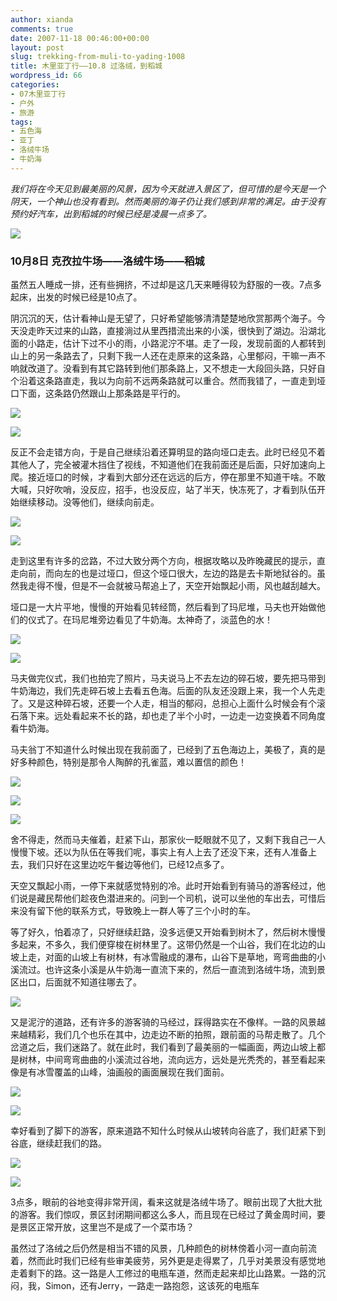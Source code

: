 ```yaml
---
author: xianda
comments: true
date: 2007-11-18 00:46:00+00:00
layout: post
slug: trekking-from-muli-to-yading-1008
title: 木里亚丁行——10.8 过洛绒，到稻城
wordpress_id: 66
categories:
- 07木里亚丁行
- 户外
- 旅游
tags:
- 五色海
- 亚丁
- 洛绒牛场
- 牛奶海
---
```


_我们将在今天见到最美丽的风景，因为今天就进入景区了，但可惜的是今天是一个阴天，一个神山也没有看到。然而美丽的海子仍让我们感到非常的满足。由于没有预约好汽车，出到稻城的时候已经是凌晨一点多了。_



![](http://tkfiles.storage.live.com/y1pSlGiGjDE0a0b8NcxDRzrO8mfXzqWXwU-cdPUJmLQANG8q7VbIdEOaDkdIpKpXYwB-F6a2ufVbMI)





### 10月8日 克孜拉牛场——洛绒牛场——稻城





虽然五人睡成一排，还有些拥挤，不过却是这几天来睡得较为舒服的一夜。7点多起床，出发的时候已经是10点了。



阴沉沉的天，估计看神山是无望了，只好希望能够清清楚楚地欣赏那两个海子。今天没走昨天过来的山路，直接淌过从里西措流出来的小溪，很快到了湖边。沿湖北面的小路走，估计下过不小的雨，小路泥泞不堪。走了一段，发现前面的人都转到山上的另一条路去了，只剩下我一人还在走原来的这条路，心里郁闷，干嘛一声不响就改道了。没看到有其它路转到他们那条路上，又不想走一大段回头路，只好自个沿着这条路直走，我以为向前不远两条路就可以重合。然而我错了，一直走到垭口下面，这条路仍然跟山上那条路是平行的。

<!-- more -->

![](http://tkfiles.storage.live.com/y1pSlGiGjDE0a2uPpu-KV9C7xSXqqWdoW9ZqaLFoBBPL-LGetIRNRVYZ7x7aMraNbHPMSEvtCzpFt0)



![](http://tkfiles.storage.live.com/y1pSlGiGjDE0a1459iromgte05aCJMtbmsTylE1BdSw_upt5qRFsshyvqsDnibF5qMljEFz7iAy2A4)



反正不会走错方向，于是自己继续沿着还算明显的路向垭口走去。此时已经见不着其他人了，完全被灌木挡住了视线，不知道他们在我前面还是后面，只好加速向上爬。接近垭口的时候，才看到大部分还在远远的后方，停在那里不知道干啥。不敢大喊，只好吹哨，没反应，招手，也没反应，站了半天，快冻死了，才看到队伍开始继续移动。没等他们，继续向前走。



![](http://tkfiles.storage.live.com/y1pSlGiGjDE0a0mm2HwxU3oW0CRk5pHudyQQo7SlXuCw203pgP8bx9yxNGagO17XOdohaJNucvBGzc)



![](http://tkfiles.storage.live.com/y1pSlGiGjDE0a3JSWaoyJ93jqUKQSNJDSq_BuJs2RTH4vp2_BJ7Qwqg786o256l953NvJdg-m1uCXA)



走到这里有许多的岔路，不过大致分两个方向，根据攻略以及昨晚藏民的提示，直走向前，而向左的也是过垭口，但这个垭口很大，左边的路是去卡斯地狱谷的。虽然我走得不慢，但是不一会就被马帮追上了，天空开始飘起小雨，风也越刮越大。



垭口是一大片平地，慢慢的开始看见转经筒，然后看到了玛尼堆，马夫也开始做他们的仪式了。在玛尼堆旁边看见了牛奶海。太神奇了，淡蓝色的水！



![](http://tkfiles.storage.live.com/y1pSlGiGjDE0a1XOazQh0LJigohAPSKYmqY-LeLLlwOKCnAhpdhhIu6PHiKsc4UnmEOuHwWAJgs2fw)



![](http://tkfiles.storage.live.com/y1pSlGiGjDE0a3lThzOWu5s5OaB7u2lRGQYWY8Wa50fa4tL4uvnIdXtZle9YUcpk-kUCxVagnVTsYY)



马夫做完仪式，我们也拍完了照片，马夫说马上不去左边的碎石坡，要先把马带到牛奶海边，我们先走碎石坡上去看五色海。后面的队友还没跟上来，我一个人先走了。又是这种碎石坡，还要一个人走，相当的郁闷，总担心上面什么时候会有个滚石落下来。远处看起来不长的路，却也走了半个小时，一边走一边变换着不同角度看牛奶海。



马夫翁丁不知道什么时候出现在我前面了，已经到了五色海边上，美极了，真的是好多种颜色，特别是那令人陶醉的孔雀蓝，难以置信的颜色！



![](http://tkfiles.storage.live.com/y1pSlGiGjDE0a1XBVgsJNlj-18IkZVOq3upkC5EP8vz50G1liQoWecw5enxh6XmwOojVc_ZzMfRBIc)



![](http://tkfiles.storage.live.com/y1pSlGiGjDE0a3uCHE2QZkgy0-y71XopjF83P2EwbAKgTUXY_mwgqxzxnlU0ZxnJZ_ZN4l8LMg34qY)



![](http://tkfiles.storage.live.com/y1pSlGiGjDE0a1uluhOeFrcZQSSnn86byDAbFDEeGVgdNwUaVBXow_-DruZZYuC1UV4lO7RpIK0fUc)



舍不得走，然而马夫催着，赶紧下山，那家伙一眨眼就不见了，又剩下我自己一人慢慢下坡。还以为队伍在等我们呢，事实上有人上去了还没下来，还有人准备上去，我们只好在这里边吃午餐边等他们，已经12点多了。



天空又飘起小雨，一停下来就感觉特别的冷。此时开始看到有骑马的游客经过，他们说是藏民帮他们趁夜色潜进来的。问到一个司机，说可以坐他的车出去，可惜后来没有留下他的联系方式，导致晚上一群人等了三个小时的车。



等了好久，怕着凉了，只好继续赶路，没多远便又开始看到树木了，然后树木慢慢多起来，不多久，我们便穿梭在树林里了。这带仍然是一个山谷，我们在北边的山坡上走，对面的山坡上有树林，有冰雪融成的瀑布，山谷下是草地，弯弯曲曲的小溪流过。也许这条小溪是从牛奶海一直流下来的，然后一直流到洛绒牛场，流到景区出口，后面就不知道往哪去了。



![](http://tkfiles.storage.live.com/y1pSlGiGjDE0a0zM-IuFX0h1_LzZv4r0izSA_DNuzYiCw-vTOoS8_RMx2pOM37wyoQvJIqPvL8ciS4)



又是泥泞的道路，还有许多的游客骑的马经过，踩得路实在不像样。一路的风景越来越精彩，我们几个也乐在其中，边走边不断的拍照，跟前面的马帮走散了。几个岔道之后，我们迷路了。就在此时，我们看到了最美丽的一幅画面，两边山坡上都是树林，中间弯弯曲曲的小溪流过谷地，流向远方，远处是光秃秃的，甚至看起来像是有冰雪覆盖的山峰，油画般的画面展现在我们面前。



![](http://tkfiles.storage.live.com/y1pSlGiGjDE0a16ntMM5OgkdIN5_YCrFrb7FKb0ye-alSlS10GYAxsKxFCY9ELf4aMhTgTUwqNji30)



![](http://tkfiles.storage.live.com/y1pSlGiGjDE0a3IPp5OB087BcRPW_U42G-WDC_5il4ldr5xq615CWoCO8uV8-vEsbpxkV3ko3WxMBE)



幸好看到了脚下的游客，原来道路不知什么时候从山坡转向谷底了，我们赶紧下到谷底，继续赶我们的路。



![](http://tkfiles.storage.live.com/y1pSlGiGjDE0a1M86jwkaodvkU94Wv4I5u5HW8j_NEAY8tuxO24OsNEAyBLi4PgmKdGadirjo9MJ6I)



![](http://tkfiles.storage.live.com/y1pSlGiGjDE0a0MEHIW8Hnko19ZmjrbtnOfCJRa4NhHbE9bvutrwWerbZZbqpbm0AjubIZ4_avUmvQ)



3点多，眼前的谷地变得非常开阔，看来这就是洛绒牛场了。眼前出现了大批大批的游客。我们惊叹，景区封闭期间都这么多人，而且现在已经过了黄金周时间，要是景区正常开放，这里岂不是成了一个菜市场？



虽然过了洛绒之后仍然是相当不错的风景，几种颜色的树林傍着小河一直向前流着，然而此时我们已经有些审美疲劳，另外更是走得累了，几乎对美景没有感觉地走着剩下的路。这一路是人工修过的电瓶车道，然而走起来却比山路累。一路的沉闷，我，Simon，还有Jerry，一路走一路抱怨，这该死的电瓶车
